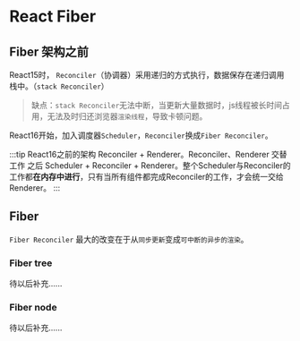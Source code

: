 # React Fiber

## Fiber 架构之前

React15时， `Reconciler`（协调器）采用递归的方式执行，数据保存在递归调用栈中。（`stack Reconciler`）

> 缺点：`stack Reconciler`无法中断，当更新大量数据时，js线程被长时间占用，无法及时归还浏览器`渲染线程`，导致卡顿问题。

React16开始，加入调度器`Scheduler`，`Reconciler`换成`Fiber Reconciler`。

:::tip
React16之前的架构 Reconciler + Renderer。Reconciler、Renderer 交替工作
之后 Scheduler + Reconciler + Renderer。整个Scheduler与Reconciler的工作都**在内存中进行**，只有当所有组件都完成Reconciler的工作，才会统一交给Renderer。
:::

## Fiber

`Fiber Reconciler` 最大的改变在于从`同步更新`变成`可中断的异步的渲染`。

### Fiber tree

待以后补充......

### Fiber node

待以后补充......
